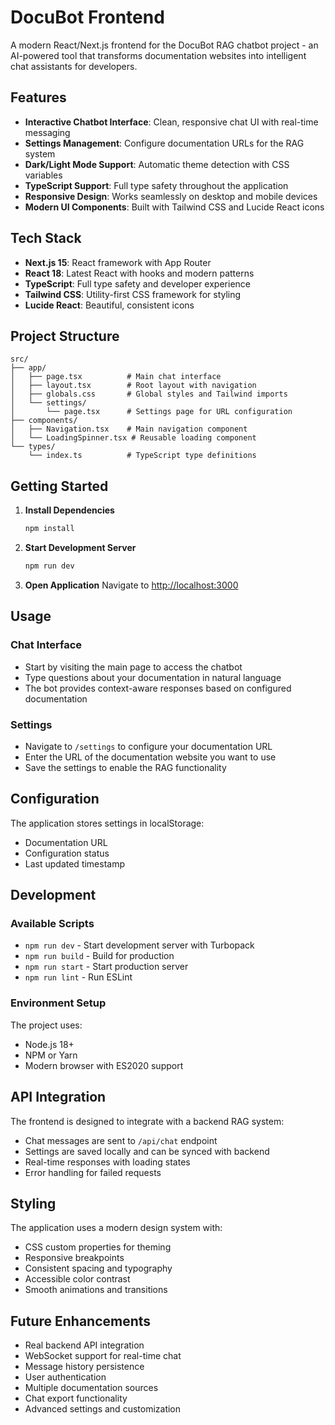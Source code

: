 # DocuBot Frontend

A modern React/Next.js frontend for the DocuBot RAG chatbot project - an AI-powered tool that transforms documentation websites into intelligent chat assistants for developers.

## Features

- **Interactive Chatbot Interface**: Clean, responsive chat UI with real-time messaging
- **Settings Management**: Configure documentation URLs for the RAG system
- **Dark/Light Mode Support**: Automatic theme detection with CSS variables
- **TypeScript Support**: Full type safety throughout the application
- **Responsive Design**: Works seamlessly on desktop and mobile devices
- **Modern UI Components**: Built with Tailwind CSS and Lucide React icons

## Tech Stack

- **Next.js 15**: React framework with App Router
- **React 18**: Latest React with hooks and modern patterns
- **TypeScript**: Full type safety and developer experience
- **Tailwind CSS**: Utility-first CSS framework for styling
- **Lucide React**: Beautiful, consistent icons

## Project Structure

```
src/
├── app/
│   ├── page.tsx          # Main chat interface
│   ├── layout.tsx        # Root layout with navigation
│   ├── globals.css       # Global styles and Tailwind imports
│   └── settings/
│       └── page.tsx      # Settings page for URL configuration
├── components/
│   ├── Navigation.tsx    # Main navigation component
│   └── LoadingSpinner.tsx # Reusable loading component
└── types/
    └── index.ts          # TypeScript type definitions
```

## Getting Started

1. **Install Dependencies**
   ```bash
   npm install
   ```

2. **Start Development Server**
   ```bash
   npm run dev
   ```

3. **Open Application**
   Navigate to [http://localhost:3000](http://localhost:3000)

## Usage

### Chat Interface
- Start by visiting the main page to access the chatbot
- Type questions about your documentation in natural language
- The bot provides context-aware responses based on configured documentation

### Settings
- Navigate to `/settings` to configure your documentation URL
- Enter the URL of the documentation website you want to use
- Save the settings to enable the RAG functionality

## Configuration

The application stores settings in localStorage:
- Documentation URL
- Configuration status
- Last updated timestamp

## Development

### Available Scripts

- `npm run dev` - Start development server with Turbopack
- `npm run build` - Build for production
- `npm run start` - Start production server
- `npm run lint` - Run ESLint

### Environment Setup

The project uses:
- Node.js 18+
- NPM or Yarn
- Modern browser with ES2020 support

## API Integration

The frontend is designed to integrate with a backend RAG system:

- Chat messages are sent to `/api/chat` endpoint
- Settings are saved locally and can be synced with backend
- Real-time responses with loading states
- Error handling for failed requests

## Styling

The application uses a modern design system with:
- CSS custom properties for theming
- Responsive breakpoints
- Consistent spacing and typography
- Accessible color contrast
- Smooth animations and transitions

## Future Enhancements

- Real backend API integration
- WebSocket support for real-time chat
- Message history persistence
- User authentication
- Multiple documentation sources
- Chat export functionality
- Advanced settings and customization
